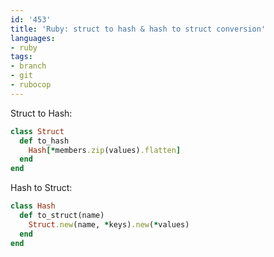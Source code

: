 ```yaml
---
id: '453'
title: 'Ruby: struct to hash & hash to struct conversion'
languages:
- ruby
tags:
- branch
- git
- rubocop
---
```

Struct to Hash:


```ruby
class Struct
  def to_hash
    Hash[*members.zip(values).flatten]
  end
end
```
    

Hash to Struct:


```ruby
class Hash
  def to_struct(name)
    Struct.new(name, *keys).new(*values)
  end
end
```
    

